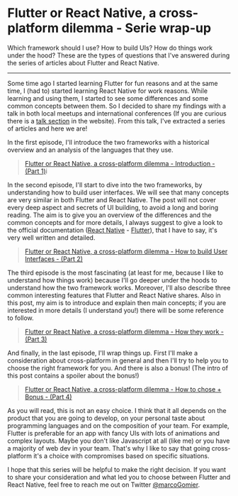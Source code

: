# Flutter or React Native, a cross-platform dilemma - Serie wrap-up


Which framework should I use? How to build UIs? How do things work under the hood? These are the types of questions that I've answered during the series of articles about Flutter and React Native.

---

Some time ago I started learning Flutter for fun reasons and at the same time, I (had to) started learning React Native for work reasons. 
While learning and using them, I started to see some differences and some common concepts between them. So I decided to share my findings with a talk in both local meetups and international conferences (If you are curious there is a [talk section](https://www.marcogomiero.com/talks/) in the website). From this talk, I've extracted a series of articles and here we are! 

In the first episode, I'll introduce the two frameworks with a historical overview and an analysis of the languages that they use. 

> [Flutter or React Native, a cross-platform dilemma - Introduction - (Part 1)](https://www.marcogomiero.com/posts/2019/rn-flutter-dilemma-1-intro/)i

In the second episode, I'll start to dive into the two frameworks, by understanding how to build user interfaces. We will see that many concepts are very similar in both Flutter and React Native. The post will not cover every deep aspect and secrets of UI building, to avoid a long and boring reading. The aim is to give you an overview of the differences and the common concepts and for more details, I always suggest to give a look to the official documentation ([React Native](https://facebook.github.io/react-native/) - [Flutter](https://flutter.dev/docs)), that I have to say, it's very well written and detailed.

> [Flutter or React Native, a cross-platform dilemma - How to build User Interfaces - (Part 2)](https://www.marcogomiero.com/posts/2020/rn-flutter-dilemma-2-ui/)

The third episode is the most fascinating (at least for me, because I like to understand how things work) because I'll go deeper under the hoods to understand how the two framework works. Moreover, I'll also describe three common interesting features that Flutter and React Native shares. Also in this post, my aim is to introduce and explain then main concepts; if you are interested in more details (I understand you!) there will be some reference to follow. 

> [Flutter or React Native, a cross-platform dilemma - How they work - (Part 3)](https://www.marcogomiero.com/posts/2020/rn-flutter-dilemma-3-under-hood/)

And finally, in the last episode, I'll wrap things up. First I'll make a consideration about cross-platform in general and then I'll try to help you to choose the right framework for you. And there is also a bonus! (The intro of this post contains a spoiler about the bonus!)

> [Flutter or React Native, a cross-platform dilemma - How to chose + Bonus - (Part 4)](https://www.marcogomiero.com/posts/2020/rn-flutter-dilemma-4-how-choose/)

As you will read, this is not an easy choice. I think that it all depends on the product that you are going to develop, on your personal taste about programming languages and on the composition of your team. For example, Flutter is preferable for an app with fancy UIs with lots of animations and complex layouts. Maybe you don't like Javascript at all (like me) or you have a majority of web dev in your team. That's why I like to say that going cross-platform it's a choice with compromises based on specific situations.

I hope that this series will be helpful to make the right decision. If you want to share your consideration and what led you to choose between Flutter and React Native, feel free to reach me out on Twitter [@marcoGomier](https://twitter.com/marcoGomier).


